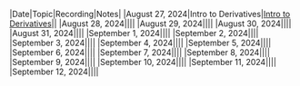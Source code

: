|Date|Topic|Recording|Notes|
|August 27, 2024|Intro to Derivatives|[Intro to Derivatives](https://drive.google.com/file/d/1-0YwxtDU6z3oBntlORbZHIJV3_I1RJvi/view?usp=drive_link)||
|August 28, 2024||||
|August 29, 2024||||
|August 30, 2024||||
|August 31, 2024||||
|September 1, 2024||||
|September 2, 2024||||
|September 3, 2024||||
|September 4, 2024||||
|September 5, 2024||||
|September 6, 2024||||
|September 7, 2024||||
|September 8, 2024||||
|September 9, 2024||||
|September 10, 2024||||
|September 11, 2024||||
|September 12, 2024||||
